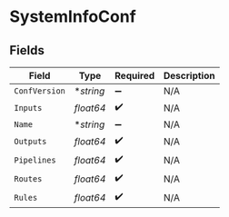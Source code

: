 # SystemInfoConf


## Fields

| Field              | Type               | Required           | Description        |
| ------------------ | ------------------ | ------------------ | ------------------ |
| `ConfVersion`      | **string*          | :heavy_minus_sign: | N/A                |
| `Inputs`           | *float64*          | :heavy_check_mark: | N/A                |
| `Name`             | **string*          | :heavy_minus_sign: | N/A                |
| `Outputs`          | *float64*          | :heavy_check_mark: | N/A                |
| `Pipelines`        | *float64*          | :heavy_check_mark: | N/A                |
| `Routes`           | *float64*          | :heavy_check_mark: | N/A                |
| `Rules`            | *float64*          | :heavy_check_mark: | N/A                |